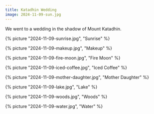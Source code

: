 ```yaml
---
title: Katadhin Wedding
image: 2024-11-09-sun.jpg
---
```


We went to a wedding in the shadow of Mount Katadhin.

<!--more-->

{% picture "2024-11-09-sunrise.jpg", "Sunrise" %}

{% picture "2024-11-09-makeup.jpg", "Makeup" %}

{% picture "2024-11-09-fire-moon.jpg", "Fire Moon" %}

{% picture "2024-11-09-iced-coffee.jpg", "Iced Coffee" %}

{% picture "2024-11-09-mother-daughter.jpg", "Mother Daughter" %}

{% picture "2024-11-09-lake.jpg", "Lake" %}

{% picture "2024-11-09-woods.jpg", "Woods" %}

{% picture "2024-11-09-water.jpg", "Water" %}
